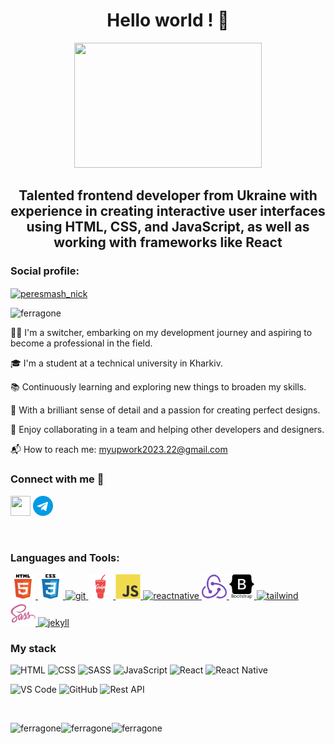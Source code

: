 <h1 align="center">Hello world ! 🌇</h1>

<div id="header" align="center">
  <img src="https://media.giphy.com/media/1g3zLCepvdEAzb5NxA/giphy.gif" width="300" height="200"/>
</div>

<h2 align="center">Talented frontend developer from Ukraine with experience in creating interactive user interfaces using HTML, CSS, and JavaScript, as well as working with frameworks like React</h2>

<h3 align="left">Social profile:</h3>
<p align="left">
<a href="https://instagram.com/peresmash_nick" target="blank"><img align="center" src="https://raw.githubusercontent.com/rahuldkjain/github-profile-readme-generator/master/src/images/icons/Social/instagram.svg" alt="peresmash_nick" height="30" width="40" /></a>
</p>

<p align="left"> <img src="https://komarev.com/ghpvc/?username=ferragone&label=Profile%20views&color=b10eb4&style=flat-square" alt="ferragone" /> </p>

👩‍💻 I'm a switcher, embarking on my development journey and aspiring to become a professional in the field.

🎓 I'm a student at a technical university in Kharkiv.

📚 Continuously learning and exploring new things to broaden my skills.

💎 With a brilliant sense of detail and a passion for creating perfect designs.

🤝 Enjoy collaborating in a team and helping other developers and designers.

📬 How to reach me: [myupwork2023.22@gmail.com](mailto:myupwork2023.22@gmail.com)

### Connect with me 🔗
<div id="social" align="left">
  <a href="https://www.linkedin.com/in/artem-tykhonenko-%F0%9F%8C%90-ba2a11282" target="_blank" rel="noreferrer"><img src="https://raw.githubusercontent.com/danielcranney/readme-generator/main/public/icons/socials/linkedin.svg" width="32" height="32" /></a>
  <a href="https://t.me/peresmash_nick" target="_blank" rel="noreferrer"><img src="./telegram.png"  width="32" height="32"/></a>
</div>

&nbsp;&nbsp;

<h3 align="left">Languages and Tools:</h3>
<p align="left"><a href="https://www.w3.org/html/" target="_blank" rel="noreferrer"> <img src="https://raw.githubusercontent.com/devicons/devicon/master/icons/html5/html5-original-wordmark.svg" alt="html5" width="40" height="40"/> </a>  <a href="https://www.w3schools.com/css/" target="_blank" rel="noreferrer"> <img src="https://raw.githubusercontent.com/devicons/devicon/master/icons/css3/css3-original-wordmark.svg" alt="css3" width="40" height="40"/> </a> <a href="https://git-scm.com/" target="_blank" rel="noreferrer"> <img src="https://www.vectorlogo.zone/logos/git-scm/git-scm-icon.svg" alt="git" width="40" height="40"/> </a> <a href="https://gulpjs.com" target="_blank" rel="noreferrer"> <img src="https://raw.githubusercontent.com/devicons/devicon/master/icons/gulp/gulp-plain.svg" alt="gulp" width="40" height="40"/> </a>  <a href="https://developer.mozilla.org/en-US/docs/Web/JavaScript" target="_blank" rel="noreferrer"> <img src="https://raw.githubusercontent.com/devicons/devicon/master/icons/javascript/javascript-original.svg" alt="javascript" width="40" height="40"/> </a> <a href="https://reactnative.dev/" target="_blank" rel="noreferrer"> <img src="https://reactnative.dev/img/header_logo.svg" alt="reactnative" width="40" height="40"/> </a> <a href="https://redux.js.org" target="_blank" rel="noreferrer"> <img src="https://raw.githubusercontent.com/devicons/devicon/master/icons/redux/redux-original.svg" alt="redux" width="40" height="40"/> </a>   <a href="https://getbootstrap.com" target="_blank" rel="noreferrer"> <img src="https://raw.githubusercontent.com/devicons/devicon/master/icons/bootstrap/bootstrap-plain-wordmark.svg" alt="bootstrap" width="40" height="40"/> </a> <a href="https://tailwindcss.com/" target="_blank" rel="noreferrer"> <img src="https://www.vectorlogo.zone/logos/tailwindcss/tailwindcss-icon.svg" alt="tailwind" width="40" height="40"/> </a> <a href="https://sass-lang.com" target="_blank" rel="noreferrer"> <img src="https://raw.githubusercontent.com/devicons/devicon/master/icons/sass/sass-original.svg" alt="sass" width="40" height="40"/> </a> <a href="https://jekyllrb.com/" target="_blank" rel="noreferrer"> <img src="https://www.vectorlogo.zone/logos/jekyllrb/jekyllrb-icon.svg" alt="jekyll" width="40" height="40"/> </a></p>

### My stack

![HTML](https://img.shields.io/badge/HTML-5-orange?style=for-the-badge&logo=html5)
![CSS](https://img.shields.io/badge/CSS-3-blue?style=for-the-badge&logo=css3)
![SASS](https://img.shields.io/badge/SASS-CC6699?style=for-the-badge&logo=sass&logoColor=white)
![JavaScript](https://img.shields.io/badge/JavaScript-ES6-yellow?style=for-the-badge&logo=javascript&logoColor=white)
![React](https://img.shields.io/badge/React-61DAFB?style=for-the-badge&logo=react&logoColor=white)
![React Native](https://img.shields.io/badge/React_Native-61DAFB?style=for-the-badge&logo=react&logoColor=white)

![VS Code](https://img.shields.io/badge/VS_Code-007ACC?style=for-the-badge&logo=visual-studio-code&logoColor=white)
![GitHub](https://img.shields.io/badge/GitHub-000000?style=for-the-badge&logo=github&logoColor=white)
![Rest API](https://img.shields.io/badge/REST_API-0096D6?style=for-the-badge&logo=rest&logoColor=white)

&nbsp;&nbsp;

<p><img align="left" src="https://github-readme-stats.vercel.app/api/top-langs?username=ferragone&theme=radical&show_icons=true&locale=en&layout=compact" alt="ferragone" /></p>
<p><img align="left" src="https://github-readme-streak-stats.herokuapp.com/?user=ferragone&theme=highcontrast" alt="ferragone" /></p>
<p>&nbsp;<img align="left" src="https://github-readme-stats.vercel.app/api?username=ferragone&theme=radical&show_icons=true&locale=en" alt="ferragone" /></p>






